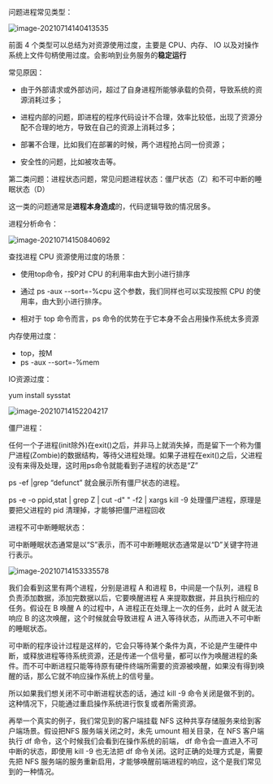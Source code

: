 

问题进程常见类型：

![image-20210714140413535](https://gitee.com/c_honghui/picture/raw/master/img/20210714140413.png)

前面 4 个类型可以总结为对资源使用过度，主要是 CPU、内存、 IO 以及对操作系统上文件句柄使用过度。会影响到业务服务的**稳定运行**

常见原因：

- 由于外部请求或外部访问，超过了自身进程所能够承载的负荷，导致系统的资源消耗过多；


- 进程内部的问题，即进程的程序代码设计不合理，效率比较低，出现了资源分配不合理的地方，导致在自己的资源上消耗过多；


- 部署不合理，比如我们在部署的时候，两个进程抢占同一份资源；


- 安全性的问题，比如被攻击等。



第二类问题：进程状态问题，常见问题进程状态：僵尸状态（Z）和不可中断的睡眠状态（D）

这一类的问题通常是**进程本身造成**的，代码逻辑导致的情况居多。

进程分析命令：

![image-20210714150840692](https://gitee.com/c_honghui/picture/raw/master/img/20210714150841.png)

查找进程 CPU 资源使用过度的场景：

- 使用top命令，按P对 CPU 的利用率由大到小进行排序

- 通过 ps -aux --sort=-%cpu 这个参数，我们同样也可以实现按照 CPU 的使用率，由大到小进行排序。

- 相对于 top 命令而言，ps 命令的优势在于它本身不会占用操作系统太多资源

内存使用过度：

- top，按M
- ps -aux --sort=-%mem

IO资源过度：

yum install  sysstat

![image-20210714152204217](https://gitee.com/c_honghui/picture/raw/master/img/20210714152204.png)

僵尸进程：

任何一个子进程(init除外)在exit()之后，并非马上就消失掉，而是留下一个称为僵尸进程(Zombie)的数据结构，等待父进程处理。如果子进程在exit()之后，父进程没有来得及处理，这时用ps命令就能看到子进程的状态是“Z”

ps -ef |grep “defunct” 就会展示所有僵尸状态的进程。

ps -e -o ppid,stat | grep Z | cut -d" " -f2 | xargs kill -9 处理僵尸进程，原理是要把父进程的 pid 清理掉，才能够把僵尸进程回收

进程不可中断睡眠状态：

可中断睡眠状态通常是以“S”表示，而不可中断睡眠状态通常是以“D”关键字符进行表示。

![image-20210714153335578](https://gitee.com/c_honghui/picture/raw/master/img/20210714153335.png)

我们会看到这里有两个进程，分别是进程 A 和进程 B，中间是一个队列，进程 B 负责添加数据，添加完数据以后，它要唤醒进程 A 来提取数据，并且执行相应的任务。假设在 B 唤醒 A 的过程中，A 进程正在处理上一次的任务，此时 A 就无法响应 B 的这次唤醒，这个时候就会导致进程 A 进入等待状态，从而进入不可中断的睡眠状态。



可中断的程序设计过程是这样的，它会只等待某个条件为真，不论是产生硬件中断，或释放进程等待系统资源，还是传递一个信号量，都可以作为唤醒进程的条件。而不可中断进程只能等待原有硬件终端所需要的资源被唤醒，如果没有得到唤醒的话，那么它就不响应操作系统上的信号量。




所以如果我们想关闭不可中断进程状态的话，通过 kill -9 命令关闭是做不到的。这种情况下，只能通过重启操作系统进行恢复或者所需资源。



再举一个真实的例子，我们常见到的客户端挂载 NFS 这种共享存储服务来给到客户端场景。假设把NFS 服务端关闭之时，未先 umount 相关目录，在 NFS 客户端执行 df 命令，这个时候我们会看到在操作系统的前端， df 命令会一直进入不可中断的状态，即使用 kill -9 也无法把 df 命令关闭。这时正确的处理方式是，需要先把 NFS 服务端的服务重新启用，才能够唤醒前端进程的响应，这个是我们常见到的一种情况。